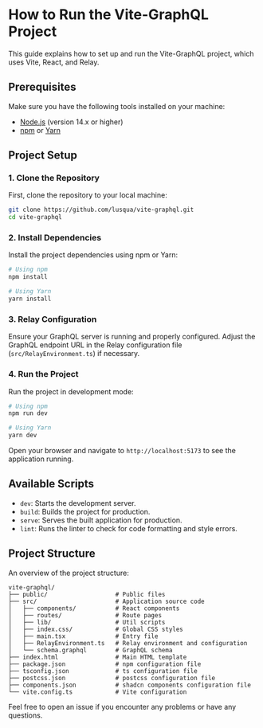 # How to Run the Vite-GraphQL Project

This guide explains how to set up and run the Vite-GraphQL project, which uses Vite, React, and Relay.

## Prerequisites

Make sure you have the following tools installed on your machine:

- [Node.js](https://nodejs.org/en/) (version 14.x or higher)
- [npm](https://www.npmjs.com/) or [Yarn](https://yarnpkg.com/)

## Project Setup

### 1. Clone the Repository

First, clone the repository to your local machine:

```bash
git clone https://github.com/lusqua/vite-graphql.git
cd vite-graphql
```

### 2. Install Dependencies

Install the project dependencies using npm or Yarn:

```bash
# Using npm
npm install

# Using Yarn
yarn install
```

### 3. Relay Configuration

Ensure your GraphQL server is running and properly configured. Adjust the GraphQL endpoint URL in the Relay configuration file (`src/RelayEnvironment.ts`) if necessary.

### 4. Run the Project

Run the project in development mode:

```bash
# Using npm
npm run dev

# Using Yarn
yarn dev
```

Open your browser and navigate to `http://localhost:5173` to see the application running.

## Available Scripts

- `dev`: Starts the development server.
- `build`: Builds the project for production.
- `serve`: Serves the built application for production.
- `lint`: Runs the linter to check for code formatting and style errors.

## Project Structure

An overview of the project structure:

```
vite-graphql/
├── public/                   # Public files
├── src/                      # Application source code
│   ├── components/           # React components
│   ├── routes/               # Route pages
│   ├── lib/                  # Util scripts
│   ├── index.css/            # Global CSS styles
│   ├── main.tsx              # Entry file
│   ├── RelayEnvironment.ts   # Relay environment and configuration
│   └── schema.graphql        # GraphQL schema
├── index.html                # Main HTML template
├── package.json              # npm configuration file
├── tsconfig.json             # ts configuration file
├── postcss.json              # postcss configuration file
├── components.json           # shadcn components configuration file
└── vite.config.ts            # Vite configuration
```

Feel free to open an issue if you encounter any problems or have any questions.
